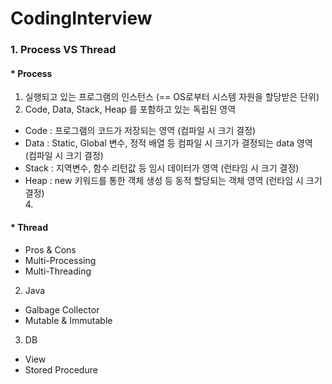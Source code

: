 # CodingInterview
### 1. Process VS Thread
#### * Process  
1. 실행되고 있는 프로그램의 인스턴스 (== OS로부터 시스템 자원을 할당받은 단위)
2. Code, Data, Stack, Heap 를 포함하고 있는 독립된 영역  
* Code : 프로그램의 코드가 저장되는 영역 (컴파일 시 크기 결정)  
* Data : Static, Global 변수, 정적 배열 등 컴파일 시 크기가 결정되는 data 영역 (컴파일 시 크기 결정)  
* Stack : 지역변수, 함수 리턴값 등 임시 데이터가 영역 (런타임 시 크기 결정)  
* Heap : new 키워드를 통한 객체 생성 등 동적 할당되는 객체 영역 (런타임 시 크기 결정)  
   4. 
   
#### * Thread
 * Pros & Cons
 * Multi-Processing 
 * Multi-Threading

2. Java
 * Galbage Collector
 * Mutable & Immutable
 
3. DB
 * View
 * Stored Procedure
 
